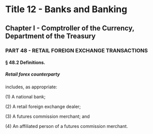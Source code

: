 
# Title 12 - Banks and Banking
## Chapter I - Comptroller of the Currency, Department of the Treasury
### PART 48 - RETAIL FOREIGN EXCHANGE TRANSACTIONS
#### § 48.2 Definitions.
##### Retail forex counterparty

includes, as appropriate:

(1) A national bank;

(2) A retail foreign exchange dealer;

(3) A futures commission merchant; and

(4) An affiliated person of a futures commission merchant.

